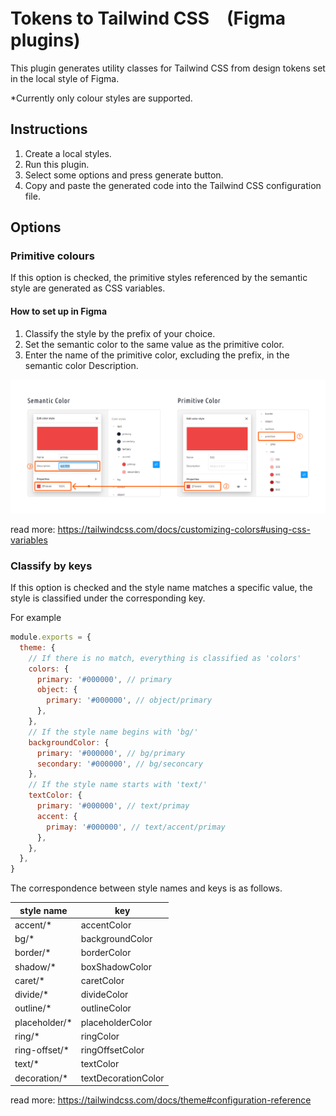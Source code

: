 # Tokens to Tailwind CSS　(Figma plugins)
This plugin generates utility classes for Tailwind CSS from design tokens set in the local style of Figma.

*Currently only colour styles are supported.

## Instructions
1. Create a local styles.
2. Run this plugin.
3. Select some options and press generate button.
4. Copy and paste the generated code into the Tailwind CSS configuration file.

## Options
### Primitive colours
If this option is checked, the primitive styles referenced by the semantic style are generated as CSS variables.

#### How to set up in Figma
1. Classify the style by the prefix of your choice.
2. Set the semantic color to the same value as the primitive color.
3. Enter the name of the primitive color, excluding the prefix, in the semantic color Description.

![Figure showing the back-constant method of primitive and semantic styles.](assets/description-1.png)

read more:
https://tailwindcss.com/docs/customizing-colors#using-css-variables

### Classify by keys
If this option is checked and the style name matches a specific value, the style is classified under the corresponding key.

For example
```js
module.exports = {
  theme: {
    // If there is no match, everything is classified as 'colors'
    colors: {
      primary: '#000000', // primary
      object: {
        primary: '#000000', // object/primary
      },
    },
    // If the style name begins with 'bg/'
    backgroundColor: {
      primary: '#000000', // bg/primary
      secondary: '#000000', // bg/seconcary
    },
    // If the style name starts with 'text/'
    textColor: {
      primary: '#000000', // text/primay
      accent: {
        primay: '#000000', // text/accent/primay
      },
    },
  },
}
```

The correspondence between style names and keys is as follows.

| style name | key |
|--------|-------|
| accent/* | accentColor |
| bg/* | backgroundColor |
| border/* | borderColor |
| shadow/* | boxShadowColor |
| caret/* | caretColor |
| divide/* | divideColor |
| outline/* | outlineColor |
| placeholder/* | placeholderColor |
| ring/* | ringColor |
| ring-offset/* | ringOffsetColor |
| text/* | textColor |
| decoration/* | textDecorationColor |

read more:
https://tailwindcss.com/docs/theme#configuration-reference
